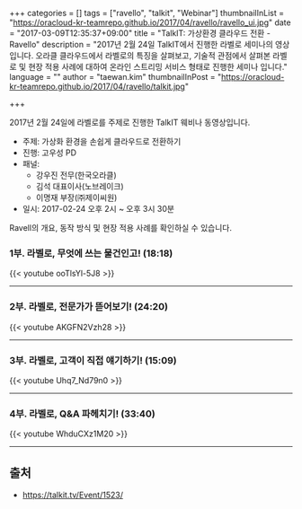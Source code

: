 +++
categories = []
tags = ["ravello", "talkit", "Webinar"]
thumbnailInList = "https://oracloud-kr-teamrepo.github.io/2017/04/ravello/ravello_ui.jpg"
date = "2017-03-09T12:35:37+09:00"
title = "TalkIT: 가상환경 클라우드 전환 - Ravello"
description = "2017년 2월 24일 TalkIT에서 진행한 라벨로 세미나의 영상입니다. 오라클 클라우드에서 라벨로의 특징을 살펴보고, 기술적 관점에서 살펴본 라벨로 및 현장 적용 사례에 대하여 온라인 스트리밍 서비스 형태로 진행한 세미나 입니다."
language = ""
author = "taewan.kim"
thumbnailInPost = "https://oracloud-kr-teamrepo.github.io/2017/04/ravello/talkit.jpg"

+++

2017년 2월 24일에 라벨로를 주제로 진행한 TalkIT 웨비나 동영상입니다.

- 주제: 가상화 환경을 손쉽게 클라우드로 전환하기
- 진행: 고우성 PD
- 패널:
  - 강우진 전무(한국오라클)
  - 김석 대표이사(노브레이크)
  - 이명재 부장(㈜제이씨원)
- 일시: 2017-02-24 오후 2시 ~ 오후 3시 30분

Ravell의 개요, 동작 방식 및 현장 적용 사례를 확인하실 수 있습니다.

### 1부. 라벨로, 무엇에 쓰는 물건인고! (18:18)

{{< youtube ooTlsYl-5J8 >}}

***

### 2부. 라벨로, 전문가가 뜯어보기! (24:20)

{{< youtube AKGFN2Vzh28 >}}

***

### 3부. 라벨로, 고객이 직접 얘기하기! (15:09)

{{< youtube Uhq7_Nd79n0 >}}

***

### 4부. 라벨로, Q&A 파헤치기! (33:40)
{{< youtube WhduCXz1M20 >}}

***

## 출처
- https://talkit.tv/Event/1523/
